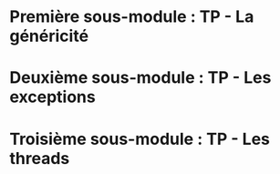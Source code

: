 <h1>Première sous-module : TP - La généricité</h1>
<h1>Deuxième sous-module : TP - Les exceptions</h1>
<h1>Troisième sous-module : TP - Les threads</h1>
